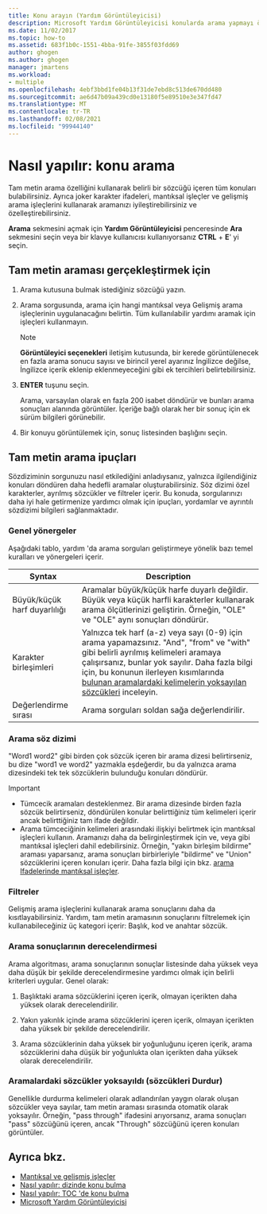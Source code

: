 ```yaml
---
title: Konu arayın (Yardım Görüntüleyicisi)
description: Microsoft Yardım Görüntüleyicisi konularda arama yapmayı öğrenin. Joker karakter ifadeleri, mantıksal işleçler ve gelişmiş arama işleçlerini kullanarak aramaları özelleştirin.
ms.date: 11/02/2017
ms.topic: how-to
ms.assetid: 683f1b0c-1551-4bba-91fe-3855f03fdd69
author: ghogen
ms.author: ghogen
manager: jmartens
ms.workload:
- multiple
ms.openlocfilehash: 4ebf3bbd1fe04b13f31de7ebd8c513de670dd480
ms.sourcegitcommit: ae6d47b09a439cd0e13180f5e89510e3e347fd47
ms.translationtype: MT
ms.contentlocale: tr-TR
ms.lasthandoff: 02/08/2021
ms.locfileid: "99944140"
---
```

# <a name="how-to-search-for-topics"></a>Nasıl yapılır: konu arama

Tam metin arama özelliğini kullanarak belirli bir sözcüğü içeren tüm konuları bulabilirsiniz. Ayrıca joker karakter ifadeleri, mantıksal işleçler ve gelişmiş arama işleçlerini kullanarak aramanızı iyileştirebilirsiniz ve özelleştirebilirsiniz.

**Arama** sekmesini açmak için **Yardım Görüntüleyicisi** penceresinde **Ara** sekmesini seçin veya bir klavye kullanıcısı kullanıyorsanız **CTRL** + **E**' yi seçin.

## <a name="to-perform-a-full-text-search"></a>Tam metin araması gerçekleştirmek için

1. Arama kutusuna bulmak istediğiniz sözcüğü yazın.

2. Arama sorgusunda, arama için hangi mantıksal veya Gelişmiş arama işleçlerinin uygulanacağını belirtin. Tüm kullanılabilir yardımı aramak için işleçleri kullanmayın.

    > [!NOTE]
    > **Görüntüleyici seçenekleri** iletişim kutusunda, bir kerede görüntülenecek en fazla arama sonucu sayısı ve birincil yerel ayarınız İngilizce değilse, İngilizce içerik eklenip eklenmeyeceğini gibi ek tercihleri belirtebilirsiniz.

3. **ENTER** tuşunu seçin.

     Arama, varsayılan olarak en fazla 200 isabet döndürür ve bunları arama sonuçları alanında görüntüler. İçeriğe bağlı olarak her bir sonuç için ek sürüm bilgileri görünebilir.

4. Bir konuyu görüntülemek için, sonuç listesinden başlığını seçin.

## <a name="full-text-search-tips"></a>Tam metin arama ipuçları

Sözdiziminin sorgunuzu nasıl etkilediğini anladıysanız, yalnızca ilgilendiğiniz konuları döndüren daha hedefli aramalar oluşturabilirsiniz. Söz dizimi özel karakterler, ayrılmış sözcükler ve filtreler içerir. Bu konuda, sorgularınızı daha iyi hale getirmenize yardımcı olmak için ipuçları, yordamlar ve ayrıntılı sözdizimi bilgileri sağlanmaktadır.

### <a name="general-guidelines"></a>Genel yönergeler

Aşağıdaki tablo, yardım 'da arama sorguları geliştirmeye yönelik bazı temel kuralları ve yönergeleri içerir.

|Syntax|Description|
|------------|-----------------|
|Büyük/küçük harf duyarlılığı|Aramalar büyük/küçük harfe duyarlı değildir. Büyük veya küçük harfli karakterler kullanarak arama ölçütlerinizi geliştirin. Örneğin, "OLE" ve "OLE" aynı sonuçları döndürür.|
|Karakter birleşimleri|Yalnızca tek harf (a-z) veya sayı (0-9) için arama yapamazsınız. "And", "from" ve "with" gibi belirli ayrılmış kelimeleri aramaya çalışırsanız, bunlar yok sayılır. Daha fazla bilgi için, bu konunun ilerleyen kısımlarında [bulunan aramalardaki kelimelerin yoksayılan sözcükleri](#stopwords) inceleyin.|
|Değerlendirme sırası|Arama sorguları soldan sağa değerlendirilir.|

### <a name="search-syntax"></a>Arama söz dizimi

"Word1 word2" gibi birden çok sözcük içeren bir arama dizesi belirtirseniz, bu dize "word1 ve word2" yazmakla eşdeğerdir, bu da yalnızca arama dizesindeki tek tek sözcüklerin bulunduğu konuları döndürür.

> [!IMPORTANT]
> - Tümcecik aramaları desteklenmez. Bir arama dizesinde birden fazla sözcük belirtirseniz, döndürülen konular belirttiğiniz tüm kelimeleri içerir ancak belirttiğiniz tam ifade değildir.
> - Arama tümceciğinin kelimeleri arasındaki ilişkiyi belirtmek için mantıksal işleçleri kullanın. Aramanızı daha da belirginleştirmek için ve, veya gibi mantıksal işleçleri dahil edebilirsiniz. Örneğin, "yakın birleşim bildirme" araması yaparsanız, arama sonuçları birbirleriyle "bildirme" ve "Union" sözcüklerini içeren konuları içerir. Daha fazla bilgi için bkz. [arama Ifadelerinde mantıksal işleçler](../help-viewer/logical-operators-search-expressions.md).

### <a name="filters"></a>Filtreler

Gelişmiş arama işleçlerini kullanarak arama sonuçlarını daha da kısıtlayabilirsiniz. Yardım, tam metin aramasının sonuçlarını filtrelemek için kullanabileceğiniz üç kategori içerir: Başlık, kod ve anahtar sözcük.

### <a name="ranking-of-search-results"></a>Arama sonuçlarının derecelendirmesi

Arama algoritması, arama sonuçlarının sonuçlar listesinde daha yüksek veya daha düşük bir şekilde derecelendirmesine yardımcı olmak için belirli kriterleri uygular. Genel olarak:

1. Başlıktaki arama sözcüklerini içeren içerik, olmayan içerikten daha yüksek olarak derecelendirilir.

2. Yakın yakınlık içinde arama sözcüklerini içeren içerik, olmayan içerikten daha yüksek bir şekilde derecelendirilir.

3. Arama sözcüklerinin daha yüksek bir yoğunluğunu içeren içerik, arama sözcüklerini daha düşük bir yoğunlukta olan içerikten daha yüksek olarak derecelendirilir.

### <a name=""></a><a name="stopwords"> Aramalardaki sözcükler yoksayıldı (sözcükleri Durdur) </a>

Genellikle durdurma kelimeleri olarak adlandırılan yaygın olarak oluşan sözcükler veya sayılar, tam metin araması sırasında otomatik olarak yoksayılır. Örneğin, "pass through" ifadesini arıyorsanız, arama sonuçları "pass" sözcüğünü içeren, ancak "Through" sözcüğünü içeren konuları görüntüler.

## <a name="see-also"></a>Ayrıca bkz.

- [Mantıksal ve gelişmiş işleçler](../help-viewer/logical-operators-search-expressions.md)
- [Nasıl yapılır: dizinde konu bulma](../help-viewer/find-topics-index.md)
- [Nasıl yapılır: TOC 'de konu bulma](../help-viewer/find-topics-toc.md)
- [Microsoft Yardım Görüntüleyicisi](../help-viewer/overview.md)